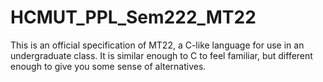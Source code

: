 # HCMUT_PPL_Sem222_MT22
This is an official specification of MT22, a C-like language for use in an undergraduate class. It is similar enough to C to feel familiar, but different enough to give you some sense of alternatives.


